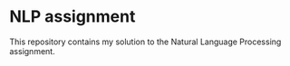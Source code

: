 # NLP assignment
This repository contains my solution to the Natural Language Processing assignment. 
